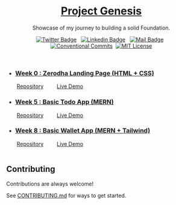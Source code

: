 <a href="./">
  <h1 align="center">Project Genesis</h1>
</a>

<p align="center">
  Showcase of my journey to building a solid Foundation.
</p>

<div align= "center">

[![Twitter Badge](https://img.shields.io/badge/-@yntpdotme-1ca0f1?style=flat&labelColor=1ca0f1&logo=twitter&logoColor=white&link=https://twitter.com/yntpdotme)](https://twitter.com/yntpdotme) &nbsp; [![Linkedin Badge](https://img.shields.io/badge/-yntpdotme-0e76a8?style=flat&labelColor=0e76a8&logo=linkedin&logoColor=white)](https://www.linkedin.com/in/yntpdotme/) &nbsp; [![Mail Badge](https://img.shields.io/badge/-akashkadlag14-c0392b?style=flat&labelColor=c0392b&logo=gmail&logoColor=white)](mailto:akashkadlag14@gmail.com) &nbsp; [![Conventional Commits](https://img.shields.io/badge/Conventional%20Commits-1.0.0-%23FE5196?logo=conventionalcommits&logoColor=white)](https://conventionalcommits.org)&nbsp; [![MIT License](https://img.shields.io/badge/License-MIT-green.svg)](https://choosealicense.com/licenses/mit/)

</div>
<br>

- ### [Week 0 : Zerodha Landing Page (HTML + CSS)](../assignments/week-0/README.md)

  &nbsp;[Repository](https://github.com/yntpdotme/zerodha-landing-replica) &nbsp;&nbsp;&nbsp;&nbsp;&nbsp;&nbsp;&nbsp; [Live Demo](https://zerodha-landing-replica.vercel.app/)

- ### [Week 5 : Basic Todo App (MERN)](./basic-todo-app/README.md)

  &nbsp;[Repository](https://github.com/yntpdotme/simply-todo) &nbsp;&nbsp;&nbsp;&nbsp;&nbsp;&nbsp;&nbsp; [Live Demo](https://simply-todo-client.vercel.app/)

- ### [Week 8 : Basic Wallet App (MERN + Tailwind)](./basic-wallet-app/README.md)

  &nbsp;[Repository](https://github.com/yntpdotme/zippy-x) &nbsp;&nbsp;&nbsp;&nbsp;&nbsp;&nbsp;&nbsp; [Live Demo](https://zippy-x.vercel.app/)
  </br></br>

## Contributing

Contributions are always welcome!

See [CONTRIBUTING.md](../../CONTRIBUTING.md) for ways to get started.
</br></br>

